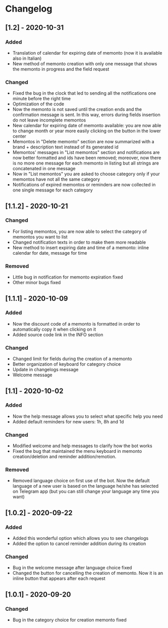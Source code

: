 # Changelog

## [1.2] - 2020-10-31

### Added

- Translation of calendar for expiring date of memonto (now it is available also in Italian)
- New method of memonto creation with only one message that shows the memonto in progress and the field request

### Changed

- Fixed the bug in the clock that led to sending all the notifications one minute before the right time
- Optimization of the code
- Now the memonto is not saved until the creation ends and the confirmation message is sent. In this way, errors during fields insertion do not leave incomplete memontos
- New calendar for expiring date of memonto available: you are now able to change month or year more easily clicking on the button in the lower center
- Memontos in "Delete memonto" section are now summarized with a brand + description text instead of its generated id
- Memontos' messages in "List memontos" section and notifications are now better formatted and ids have been removed; moreover, now there is no more one message for each memonto in listing but all strings are concatenated in one message
- Now in "List memontos" you are asked to choose category only if your memontos have not all the same category
- Notifications of expired memontos or reminders are now collected in one single message for each category

## [1.1.2] - 2020-10-21

### Changed

- For listing memontos, you are now able to select the category of memontos you want to list
- Changed notification texts in order to make them more readable
- New method to insert expiring date and time of a memonto: inline calendar for date, message for time

### Removed

- Little bug in notification for memonto expiration fixed
- Other minor bugs fixed

## [1.1.1] - 2020-10-09

### Added

- Now the discount code of a memonto is formatted in order to automatically copy it when clicking on it
- Added source code link in the INFO section

### Changed

- Changed limit for fields during the creation of a memonto
- Better organization of keyboard for category choice
- Update in changelogs message
- Welcome message



## [1.1] - 2020-10-02

### Added

- Now the help message allows you to select what specific help you need
- Added default reminders for new users: 1h, 8h and 1d

### Changed

- Modified welcome and help messages to clarify how the bot works
- Fixed the bug that maintained the menu keyboard in memonto creation/deletion and reminder addition/remotion.

### Removed

- Removed language choice on first use of the bot. Now the default language of a new user is based on the language he/she has selected on Telegram app (but you can still change your language any time you want)



## [1.0.2] - 2020-09-22

### Added

- Added this wonderful option which allows you to see changelogs
- Added the option to cancel reminder addition during its creation

### Changed

- Bug in the welcome message after language choice fixed
- Changed the button for cancelling the creation of memonto. Now it is an inline button that appears after each request



## [1.0.1] - 2020-09-20

### Changed

- Bug in the category choice for creation memonto fixed